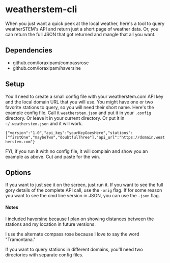 # weatherstem-cli

When you just want a quick peek at the local weather, here's a tool to query weatherSTEM's API and return just a short page of weather data. Or, you can return the full JSON that got returned and mangle that all you want.

## Dependencies

   - github.com/loraxipam/compassrose
   - github.com/loraxipam/haversine

## Setup

You'll need to create a small config file with your weatherstem.com API key and the local domain URL that you will use. You might have one or two favorite stations to query, so you will need their short name. Here's the example config file. Call it `weatherstem.json` and put it in your `.config` directory. Or leave it in your current directory. Or put it in `~/.weatherstem.json` and it will work.

   `{"version":"1.0","api_key":"yourKeyGoesHere","stations":["firstOne","maybeTwo","doubtfulThree"],"api_url":"https://domain.weatherstem.com"}`

FYI, if you run it with no config file, it will complain and show you an example as above. Cut and paste for the win.

## Options

If you want to just see it on the screen, just run it. If you want to see the full gory details of the complete API call, use the `-orig` flag. If for some reason you want to see the cmd line version in JSON, you can use the `-json` flag.

#### Notes

I included haversine because I plan on showing distances between the stations and my location in future versions.

I use the alternate compass rose because I love to say the word "Tramontana."

If you want to query stations in different domains, you'll need two directories with separate config files.
